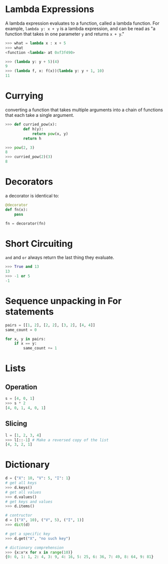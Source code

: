 # Lambda Expressions
A lambda expression evaluates to a function, called a lambda function. For example, ```lambda y: x + y``` is a lambda expression, and can be read as "a function that takes in one parameter ```y``` and returns ```x + y```."

~~~python
>>> what = lambda x : x + 5
>>> what
<function <lambda> at 0xf3f490>

>>> (lambda y: y + 5)(4)
9
>>> (lambda f, x: f(x))(lambda y: y + 1, 10)
11
~~~

# Currying

converting a function that takes multiple arguments into a chain of functions that each take a single argument.

~~~python
>>> def curried_pow(x):
        def h(y):
            return pow(x, y)
        return h

>>> pow(2, 3)
8
>>> curried_pow(2)(3)
8
~~~

# Decorators

a decorator is identical to:

~~~python
@decorator
def fn(x):
    pass

fn = decorator(fn)
~~~ 

# Short Circuiting

```and``` and ```or``` always return the last thing they evaluate.

~~~python
>>> True and 13
13
>>> -1 or 5
-1
~~~

# Sequence unpacking in For statements
~~~python
pairs = [[1, 2], [2, 2], [3, 2], [4, 4]]
same_count = 0

for x, y in pairs:
    if x == y:
        same_count += 1
~~~

# Lists
## Operation
~~~python
s = [4, 0, 1]
>>> s * 2
[4, 0, 1, 4, 0, 1]
~~~

## Slicing
~~~python
l = [1, 2, 3, 4]
>>> l[::-1] # Make a reversed copy of the list
[4, 3, 2, 1]
~~~

# Dictionary
~~~python
d = {"X": 10, "V": 5, "I": 1}
# get all keys
>>> d.keys()
# get all values
>>> d.values()
# get keys and values
>>> d.items()

# contructor
d = [("X", 10), ("V", 5), ("I", 1)]
>>> dict(d)

# get a specific key
>>> d.get("X", "no such key")

# dictionary comprehension
>>> {x:x*x for x in range(10)}
{0: 0, 1: 1, 2: 4, 3: 9, 4: 16, 5: 25, 6: 36, 7: 49, 8: 64, 9: 81}
~~~